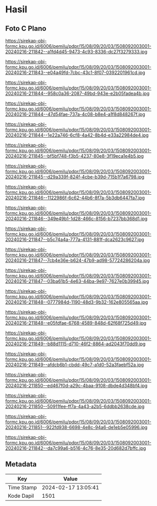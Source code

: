 # Hasil

## Foto C Plano

https://sirekap-obj-formc.kpu.go.id/6006/pemilu/pdpr/15/08/09/20/03/1508092003001-20240216-211842--a1fd4d45-9473-4c93-8336-dc27f3279333.jpg

https://sirekap-obj-formc.kpu.go.id/6006/pemilu/pdpr/15/08/09/20/03/1508092003001-20240216-211843--e04a49fd-7cbc-43c1-8f07-0392201961cd.jpg

https://sirekap-obj-formc.kpu.go.id/6006/pemilu/pdpr/15/08/09/20/03/1508092003001-20240216-211844--958c0a36-2087-49bd-943e-e2b05fadea4b.jpg

https://sirekap-obj-formc.kpu.go.id/6006/pemilu/pdpr/15/08/09/20/03/1508092003001-20240216-211844--47d54fae-737a-4c08-b8e4-a1f8d848267f.jpg

https://sirekap-obj-formc.kpu.go.id/6006/pemilu/pdpr/15/08/09/20/03/1508092003001-20240216-211844--1e22a746-6cf8-4a42-8b4d-e33a22984de4.jpg

https://sirekap-obj-formc.kpu.go.id/6006/pemilu/pdpr/15/08/09/20/03/1508092003001-20240216-211845--bf5bf748-f3b5-4237-80e8-3f19eca1e4b5.jpg

https://sirekap-obj-formc.kpu.go.id/6006/pemilu/pdpr/15/08/09/20/03/1508092003001-20240216-211845--d29a339f-824f-4cbe-b39d-715b1f7a6798.jpg

https://sirekap-obj-formc.kpu.go.id/6006/pemilu/pdpr/15/08/09/20/03/1508092003001-20240216-211846--1122986f-6c62-44b6-8f7a-5b3db6447fa7.jpg

https://sirekap-obj-formc.kpu.go.id/6006/pemilu/pdpr/15/08/09/20/03/1508092003001-20240216-211846--349e49b1-1d28-466c-8156-b7237bb368d1.jpg

https://sirekap-obj-formc.kpu.go.id/6006/pemilu/pdpr/15/08/09/20/03/1508092003001-20240216-211847--b5c74a4a-777a-4131-881f-dca2623c9627.jpg

https://sirekap-obj-formc.kpu.go.id/6006/pemilu/pdpr/15/08/09/20/03/1508092003001-20240216-211847--7cb4e36e-b624-47b9-ad98-57724286204a.jpg

https://sirekap-obj-formc.kpu.go.id/6006/pemilu/pdpr/15/08/09/20/03/1508092003001-20240216-211847--03ba61b5-4e63-44ba-9e97-7627e0b39945.jpg

https://sirekap-obj-formc.kpu.go.id/6006/pemilu/pdpr/15/08/09/20/03/1508092003001-20240216-211848--0777984d-1190-48d3-9b32-162e805565aa.jpg

https://sirekap-obj-formc.kpu.go.id/6006/pemilu/pdpr/15/08/09/20/03/1508092003001-20240216-211848--e05fdfae-6768-4589-848d-62f68f725d49.jpg

https://sirekap-obj-formc.kpu.go.id/6006/pemilu/pdpr/15/08/09/20/03/1508092003001-20240216-211849--b88d1115-d710-46f2-8864-ad2043f70dd9.jpg

https://sirekap-obj-formc.kpu.go.id/6006/pemilu/pdpr/15/08/09/20/03/1508092003001-20240216-211849--afdcb6b1-cbdd-49c7-a1d0-52a3faebf52a.jpg

https://sirekap-obj-formc.kpu.go.id/6006/pemilu/pdpr/15/08/09/20/03/1508092003001-20240216-211850--ed467f0d-a29c-4baa-9108-dbde4d348bf4.jpg

https://sirekap-obj-formc.kpu.go.id/6006/pemilu/pdpr/15/08/09/20/03/1508092003001-20240216-211850--50911fee-ff7a-4a43-a2b5-6ddbb2638cde.jpg

https://sirekap-obj-formc.kpu.go.id/6006/pemilu/pdpr/15/08/09/20/03/1508092003001-20240216-211851--922fd938-6698-4e8c-94a6-de1eb5e05996.jpg

https://sirekap-obj-formc.kpu.go.id/6006/pemilu/pdpr/15/08/09/20/03/1508092003001-20240216-211842--da7c99a6-b516-4c76-8e35-20d682d7bffc.jpg


## Metadata

| Key        | Value               |
| ---------- | ------------------- |
| Time Stamp | 2024-02-17 13:05:41 |
| Kode Dapil | 1501                |



